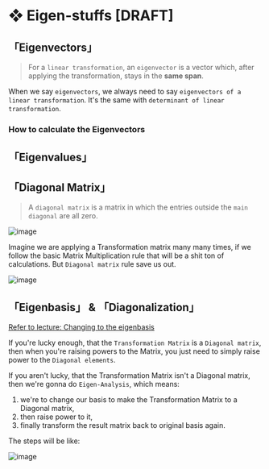 # ❖ Eigen-stuffs [DRAFT]

## 「Eigenvectors」

> For a `linear transformation`, an `eigenvector` is a vector which, after applying the transformation, stays in the **same span**. 

When we say `eigenvectors`, we always need to say `eigenvectors of a linear transformation`.
It's the same with `determinant of linear transformation`.

### How to calculate the Eigenvectors

## 「Eigenvalues」

## 「Diagonal Matrix」

> A `diagonal matrix` is a matrix in which the entries outside the `main diagonal` are all zero.

![image](https://user-images.githubusercontent.com/14041622/39749332-fd80da1c-52e4-11e8-8db4-2a6601442fe0.png)

Imagine we are applying a Transformation matrix many many times, if we follow the basic Matrix Multiplication rule that will be a shit ton of calculations. But `Diagonal matrix` rule save us out.

![image](https://user-images.githubusercontent.com/14041622/39749114-76effbd6-52e4-11e8-8a11-0fc75656bbcb.png)


## 「Eigenbasis」 & 「Diagonalization」

[Refer to lecture: Changing to the eigenbasis](https://www.coursera.org/learn/linear-algebra-machine-learning/lecture/EcsN0/changing-to-the-eigenbasis)

If you're lucky enough, that the `Transformation Matrix` is a `Diagonal matrix`, 
then when you're raising powers to the Matrix, you just need to simply raise power to the `Diagonal elements`.

If you aren't lucky, that the Transformation Matrix isn't a Diagonal matrix, 
then we're gonna do `Eigen-Analysis`, 
which means:
1. we're to change our basis to make the Transformation Matrix to a Diagonal matrix, 
2. then raise power to it, 
3. finally transform the result matrix back to original basis again.

The steps will be like:

![image](https://user-images.githubusercontent.com/14041622/39749880-5dbc08ba-52e6-11e8-80c3-0ea0cb26d346.png)

